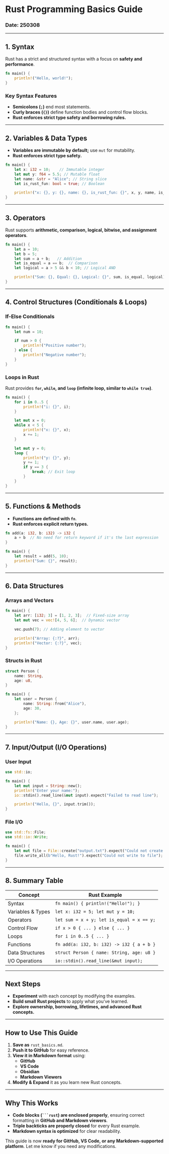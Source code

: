 # **Rust Programming Basics Guide**  
### **Date: 250308**  

---

## **1. Syntax**  
Rust has a strict and structured syntax with a focus on **safety and performance**.  

```rust
fn main() {
    println!("Hello, world!");
}
```

### **Key Syntax Features**  
- **Semicolons (`;`)** end most statements.  
- **Curly braces (`{}`)** define function bodies and control flow blocks.  
- **Rust enforces strict type safety and borrowing rules.**  

---

## **2. Variables & Data Types**  
- **Variables are immutable by default;** use `mut` for mutability.  
- **Rust enforces strict type safety.**  

```rust
fn main() {
    let x: i32 = 10;    // Immutable integer
    let mut y: f64 = 5.5; // Mutable float
    let name: &str = "Alice"; // String slice
    let is_rust_fun: bool = true; // Boolean

    println!("x: {}, y: {}, name: {}, is_rust_fun: {}", x, y, name, is_rust_fun);
}
```

---

## **3. Operators**  
Rust supports **arithmetic, comparison, logical, bitwise, and assignment operators**.  

```rust
fn main() {
    let a = 10;
    let b = 5;
    let sum = a + b;   // Addition
    let is_equal = a == b;  // Comparison
    let logical = a > 5 && b < 10; // Logical AND

    println!("Sum: {}, Equal: {}, Logical: {}", sum, is_equal, logical);
}
```

---

## **4. Control Structures (Conditionals & Loops)**  

### **If-Else Conditionals**  

```rust
fn main() {
    let num = 10;

    if num > 0 {
        println!("Positive number");
    } else {
        println!("Negative number");
    }
}
```

### **Loops in Rust**  
Rust provides **`for`, `while`, and `loop` (infinite loop, similar to `while true`)**.  

```rust
fn main() {
    for i in 0..5 {
        println!("i: {}", i);
    }

    let mut x = 0;
    while x < 5 {
        println!("x: {}", x);
        x += 1;
    }

    let mut y = 0;
    loop {
        println!("y: {}", y);
        y += 1;
        if y == 3 {
            break; // Exit loop
        }
    }
}
```

---

## **5. Functions & Methods**  
- **Functions are defined with `fn`**.  
- **Rust enforces explicit return types.**  

```rust
fn add(a: i32, b: i32) -> i32 {
    a + b  // No need for return keyword if it's the last expression
}

fn main() {
    let result = add(5, 10);
    println!("Sum: {}", result);
}
```

---

## **6. Data Structures**  

### **Arrays and Vectors**  

```rust
fn main() {
    let arr: [i32; 3] = [1, 2, 3];  // Fixed-size array
    let mut vec = vec![4, 5, 6];  // Dynamic vector

    vec.push(7); // Adding element to vector

    println!("Array: {:?}", arr);
    println!("Vector: {:?}", vec);
}
```

### **Structs in Rust**  

```rust
struct Person {
    name: String,
    age: u8,
}

fn main() {
    let user = Person {
        name: String::from("Alice"),
        age: 30,
    };

    println!("Name: {}, Age: {}", user.name, user.age);
}
```

---

## **7. Input/Output (I/O Operations)**  

### **User Input**  

```rust
use std::io;

fn main() {
    let mut input = String::new();
    println!("Enter your name:");
    io::stdin().read_line(&mut input).expect("Failed to read line");

    println!("Hello, {}", input.trim());
}
```

### **File I/O**  

```rust
use std::fs::File;
use std::io::Write;

fn main() {
    let mut file = File::create("output.txt").expect("Could not create file");
    file.write_all(b"Hello, Rust!").expect("Could not write to file");
}
```

---

## **8. Summary Table**  

| **Concept**        | **Rust Example**                          |
|--------------------|------------------------------------------|
| Syntax            | `fn main() { println!("Hello!"); }`     |
| Variables & Types | `let x: i32 = 5; let mut y = 10;`       |
| Operators         | `let sum = x + y; let is_equal = x == y;` |
| Control Flow      | `if x > 0 { ... } else { ... }`         |
| Loops             | `for i in 0..5 { ... }`                 |
| Functions         | `fn add(a: i32, b: i32) -> i32 { a + b }` |
| Data Structures   | `struct Person { name: String, age: u8 }` |
| I/O Operations    | `io::stdin().read_line(&mut input);`    |

---

## **Next Steps**  
- **Experiment** with each concept by modifying the examples.  
- **Build small Rust projects** to apply what you’ve learned.  
- **Explore ownership, borrowing, lifetimes, and advanced Rust concepts.**  

---

## **How to Use This Guide**  

1. **Save as** `rust_basics.md`.  
2. **Push it to GitHub** for easy reference.  
3. **View it in Markdown format** using:  
   - **GitHub**  
   - **VS Code**  
   - **Obsidian**  
   - **Markdown Viewers**  
4. **Modify & Expand** it as you learn new Rust concepts.  

---

## **Why This Works**  
- **Code blocks (` ```rust `) are enclosed properly**, ensuring correct formatting in **GitHub and Markdown viewers**.  
- **Triple backticks are properly closed** for every Rust example.  
- **Markdown syntax is optimized** for clear readability.  

This guide is now **ready for GitHub, VS Code, or any Markdown-supported platform**. Let me know if you need any modifications.  